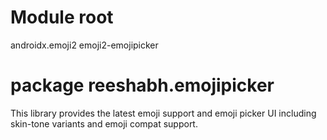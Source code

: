 # Module root

androidx.emoji2 emoji2-emojipicker

# package reeshabh.emojipicker

This library provides the latest emoji support and emoji picker UI including
skin-tone variants and emoji compat support.
